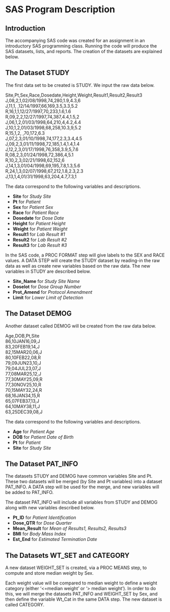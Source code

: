 SAS Program Description
=======================

## Introduction  

The accompanying SAS code was created for an assignment in an introductory SAS programming class. Running the code will produce the SAS datasets, lists, and reports. The creation of the datasets are explained below.
 	

## The Dataset STUDY

The first data set to be created is STUDY. We input the raw data below.

> 
Site,Pt,Sex,Race,Dosedate,Height,Weight,Result1,Result2,Result3  
J,08,2,1,02/08/1998,74,280,1.9,4.3,6   
J,11,1, ,12/14/1997,66,169,3.5,3.3,5.2   
R,16,1,1,12/27/1997,70,233,1.6,1.6   
R,09,2,2,12/27/1997,74,387,4.4,1.5,2   
J,06,1,2,01/03/1998,64,210,4,4.2,4.4   
J,10,1,2,01/03/1998,68,258,10.3,9,5.2   
R,15,1,2, ,70,172,6.3   
J,07,2,3,01/10/1998,74,177,2.3,3.4,4.5   
J,09,2,3,01/11/1998,72,185,1.4,1.4,1.4   
J,12,2,3,01/17/1998,76,358,3.9,5,7.6   
R,08,2,3,01/24/1998,72,386,4,5.1   
R,10,2,3,02/21/1998,62,152,6   
J,14,1,3,01/04/1998,69,195,7.8,1.3,5.6   
R,24,1,3,02/07/1998,67,212,1.8,2.3,2.3   
J,13,1,4,01/31/1998,63,204,4.7,7.3,1  

The data correspond to the following variables and descriptions.

* **Site** for *Study Site*
* **Pt** for *Patient*
* **Sex** for *Patient Sex*
* **Race** for *Patient Race*
* **Dosedate** for *Dose Date*
* **Height** for *Patient Height*
* **Weight** for *Patient Weight*
* **Result1** for *Lab Result #1*
* **Result2** for *Lab Result #2*
* **Result3** for *Lab Result #3*

In the SAS code, a PROC FORMAT step will give labels to the SEX and RACE values.  A DATA STEP will create the STUDY dataset by reading-in the raw data as well as create new variables based on the raw data. The new variables in STUDY are described below.
 
* **Site_Name** for *Study Site Name*
* **Doselot** for *Dose Group Number*
* **Prot_Amend** for *Protocol Amendment*
* **Limit** for *Lower Limit of Detection*

## The Dataset DEMOG

Another dataset called DEMOG will be created from the raw data below.

> 
Age,DOB,Pt,Site  
86,10JAN16,09,J  
83,20FEB19,14,J  
82,15MAR20,06,J  
80,10FEB22,08,R  
79,09JUN23,10,J  
79,04JUL23,07,J  
77,08MAR25,12,J  
77,30MAY25,09,R  
77,30NOV25,10,R  
70,15MAY32,24,R  
68,16JAN34,15,R  
65,07FEB37,13,J  
64,10MAY38,11,J  
63,25DEC39,08,J  

The data correspond to the following variables and descriptions.

* **Age** for *Patient Age*
* **DOB** for *Patient Date of Birth*
* **Pt** for *Patient* 
* **Site** for *Study Site*

## The Dataset PAT\_INFO

The datasets STUDY and DEMOG have common variables Site and Pt. These two datasets will be merged (by Site and Pt variables) into a dataset PAT\_INFO. A DATA step will be used for the merge, and new variables will be added to PAT\_INFO. 

The dataset PAT\_INFO will include all variables from STUDY and DEMOG along with new variables described below.

* **Pt\_ID** for *Patient Identification*
* **Dose\_QTR** for *Dose Quarter*
* **Mean\_Result** for *Mean of Results1, Results2, Results3*
* **BMI** for *Body Mass Index*
* **Est\_End** for *Estimated Termination Date*  

## The Datasets WT\_SET and CATEGORY

A new dataset WEIGHT\_SET is created, via a PROC MEANS step, to compute and store median weight by Sex. 

Each weight value will be compared to median weight to define a weight category (either ‘<=median weight’ or ‘> median weight’).  In order to do this, we will merge the datasets PAT\_INFO and WEIGHT\_SET by Sex, and then define the variable Wt\_Cat in the same DATA step. The new dataset is called CATEGORY. 
